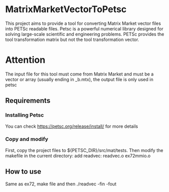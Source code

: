 # MatrixMarketVectorToPetsc
This project aims to provide a tool for converting Matrix Market vector files into PETSc readable files. Petsc is a powerful numerical library designed for solving large-scale scientific and engineering problems.
PETSc provides the tool transformation matrix but not the tool transformation vector.
# Attention
The input file for this tool must come from Matrix Market and must be a vector or array (usually ending in _b.mtx), the output file is only used in petsc

## Requirements
### Installing Petsc
You can check https://petsc.org/release/install/ for more details
### Copy and modify
First, copy the project files to ${PETSC_DIR}/src/mat/tests. Then modify the makefile in the current directory: add readvec: readvec.o ex72mmio.o

## How to use
Same as ex72, make file and then ./readvec -fin <infile> -fout <outfile>



